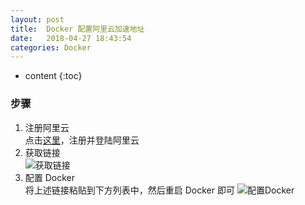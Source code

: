 ```yaml
---
layout: post
title:  Docker 配置阿里云加速地址
date:   2018-04-27 18:43:54
categories: Docker
---
```


* content
{:toc}

### 步骤

1. 注册阿里云  
点击[这里](https://cr.console.aliyun.com)，注册并登陆阿里云  
2. 获取链接  
![获取链接](https://images2015.cnblogs.com/blog/1188507/201707/1188507-20170719195143568-450571052.png "获取链接")
3. 配置 Docker  
将上述链接粘贴到下方列表中，然后重启 Docker 即可
![配置Docker](http://7tszu0.com1.z0.glb.clouddn.com/Docker-1.png "配置Docker")

